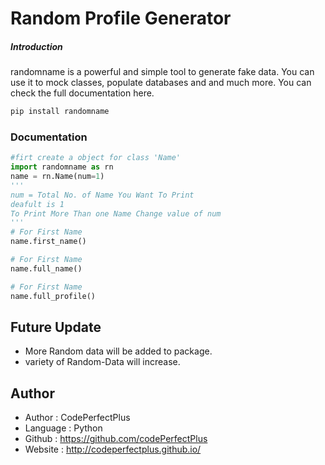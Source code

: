 # Random Profile Generator
##### Introduction
randomname is a powerful and simple tool to generate fake data. You can use it to mock classes, populate databases and and much more. You can check the full documentation here.

```python
pip install randomname
```
### Documentation
```python
#firt create a object for class 'Name'
import randomname as rn
name = rn.Name(num=1)
'''
num = Total No. of Name You Want To Print
deafult is 1
To Print More Than one Name Change value of num
'''
# For First Name
name.first_name()

# For First Name
name.full_name()

# For First Name
name.full_profile()
```
## Future Update
- More Random data will be added to package.
- variety of Random-Data will increase.
## Author
- Author  : CodePerfectPlus
- Language : Python
- Github : https://github.com/codePerfectPlus
- Website : http://codeperfectplus.github.io/

